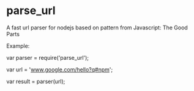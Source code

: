 parse_url
=========

A fast url parser for nodejs based on pattern from Javascript: The Good Parts

Example:

var parser = require('parse_url');

var url = 'www.google.com/hello?q#npm';

var result = parser(url);
